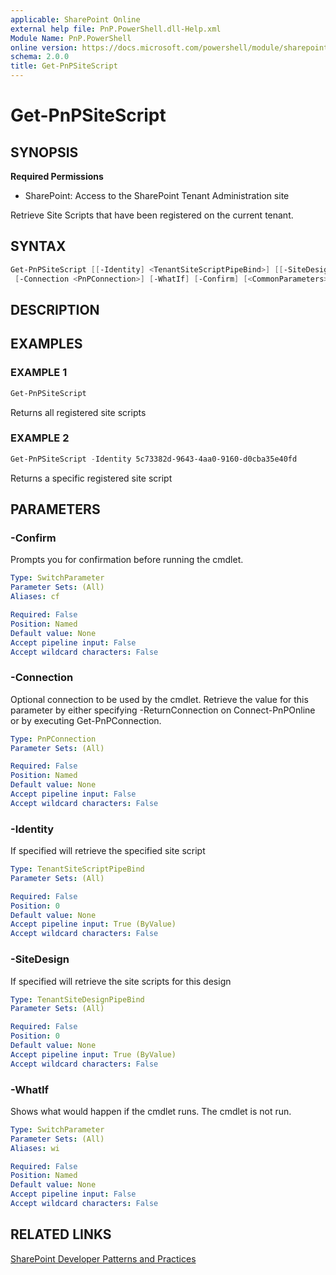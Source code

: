 ```yaml
---
applicable: SharePoint Online
external help file: PnP.PowerShell.dll-Help.xml
Module Name: PnP.PowerShell
online version: https://docs.microsoft.com/powershell/module/sharepoint-pnp/get-pnpsitescript
schema: 2.0.0
title: Get-PnPSiteScript
---
```


# Get-PnPSiteScript

## SYNOPSIS

**Required Permissions**

* SharePoint: Access to the SharePoint Tenant Administration site

Retrieve Site Scripts that have been registered on the current tenant.

## SYNTAX

```powershell
Get-PnPSiteScript [[-Identity] <TenantSiteScriptPipeBind>] [[-SiteDesign] <TenantSiteDesignPipeBind>]
 [-Connection <PnPConnection>] [-WhatIf] [-Confirm] [<CommonParameters>]
```

## DESCRIPTION

## EXAMPLES

### EXAMPLE 1
```powershell
Get-PnPSiteScript
```

Returns all registered site scripts

### EXAMPLE 2
```powershell
Get-PnPSiteScript -Identity 5c73382d-9643-4aa0-9160-d0cba35e40fd
```

Returns a specific registered site script

## PARAMETERS

### -Confirm
Prompts you for confirmation before running the cmdlet.

```yaml
Type: SwitchParameter
Parameter Sets: (All)
Aliases: cf

Required: False
Position: Named
Default value: None
Accept pipeline input: False
Accept wildcard characters: False
```

### -Connection
Optional connection to be used by the cmdlet. Retrieve the value for this parameter by either specifying -ReturnConnection on Connect-PnPOnline or by executing Get-PnPConnection.

```yaml
Type: PnPConnection
Parameter Sets: (All)

Required: False
Position: Named
Default value: None
Accept pipeline input: False
Accept wildcard characters: False
```

### -Identity
If specified will retrieve the specified site script

```yaml
Type: TenantSiteScriptPipeBind
Parameter Sets: (All)

Required: False
Position: 0
Default value: None
Accept pipeline input: True (ByValue)
Accept wildcard characters: False
```

### -SiteDesign
If specified will retrieve the site scripts for this design

```yaml
Type: TenantSiteDesignPipeBind
Parameter Sets: (All)

Required: False
Position: 0
Default value: None
Accept pipeline input: True (ByValue)
Accept wildcard characters: False
```

### -WhatIf
Shows what would happen if the cmdlet runs. The cmdlet is not run.

```yaml
Type: SwitchParameter
Parameter Sets: (All)
Aliases: wi

Required: False
Position: Named
Default value: None
Accept pipeline input: False
Accept wildcard characters: False
```

## RELATED LINKS

[SharePoint Developer Patterns and Practices](https://aka.ms/sppnp)